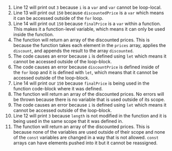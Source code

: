 1. Line 12 will print out ``3`` because ``i`` is a ``var`` and ``var`` cannot be loop-local.
2. Line 13 will print out ``150`` because ``discountedPrice`` is a ``var`` which means it can be accessed outside of the ``for`` loop.
3. Line 14 will print out ``150`` because ``finalPrice`` is a ``var`` within a function. This makes it a function-level variable, which means it can only be used inside the function.
4. The function will return an array of the discounted prices. This is because the function takes each element in the ``prices`` array, applies the ``discount``, and appends the result to the array ``discounted``.
5. The code causes an error because ``i`` is defined using ``let`` which means it cannot be accessed outside of the loop-block.
6. The code causes an error because ``discountPrice`` is defined inside of the ``for`` loop and it is defined with ``let``, which means that it cannot be accessed outside of the loop-block.
7. Line 14 will print our ``150`` because ``finalPrice`` is being used in the function code-block where it was defined.
8. The function will return an array of the discounted prices. No errors will be thrown because there is no variable that is used outside of its scope.
9. The code causes an error because ``i`` is defined using ``let`` which means it cannot be accessed outside of the loop-block.
10. Line 12 will print ``3`` because ``length`` is not modified in the function and it is being used in the same scope that it was defined in.
11. The function will return an array of the discounted prices. This is because none of the variables are used outside of their scope and none of the ``const`` variables are changed in a way that is not allowed. ``const`` arrays can have elements pushed into it but it cannot be reassigned.
